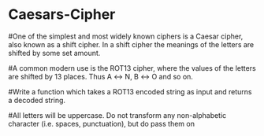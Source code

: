 # Caesars-Cipher

#One of the simplest and most widely known ciphers is a Caesar cipher, also known as a shift cipher. In a shift cipher the meanings of the letters are shifted by some set amount.

#A common modern use is the ROT13 cipher, where the values of the letters are shifted by 13 places. Thus A ↔ N, B ↔ O and so on.

#Write a function which takes a ROT13 encoded string as input and returns a decoded string.

#All letters will be uppercase. Do not transform any non-alphabetic character (i.e. spaces, punctuation), but do pass them on

